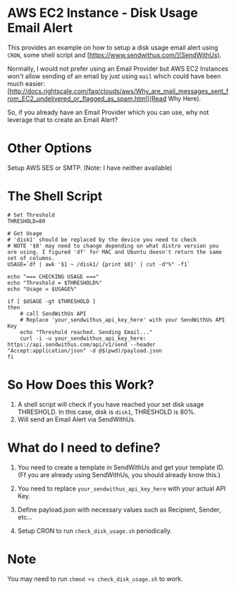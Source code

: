 # AWS EC2 Instance - Disk Usage Email Alert 
This provides an example on how to setup a disk usage email alert using `CRON`, some shell script and [https://www.sendwithus.com/](SendWithUs).

Normally, I would not prefer using an Email Provider but AWS EC2 Instances won't allow sending of an email by just using `mail` which could have been much easier: [http://docs.rightscale.com/faq/clouds/aws/Why_are_mail_messages_sent_from_EC2_undelivered_or_flagged_as_spam.html](Read Why Here).

So, if you already have an Email Provider which you can use, why not leverage that to create an Email Alert?

# Other Options
Setup AWS SES or SMTP. (Note: I have neither available)

# The Shell Script
```
# Set Threshold
THRESHOLD=80

# Get Usage
# 'disk1' should be replaced by the device you need to check
# NOTE '$8' may need to change depending on what distro version you are using. I figured 'df' for MAC and Ubuntu doesn't return the same set of columns.
USAGE=`df | awk '$1 ~ /disk1/ {print $8}' | cut -d"%" -f1`
 
echo "=== CHECKING USAGE ==="
echo "Threshold = $THRESHOLD%"
echo "Usage = $USAGE%"
 
if [ $USAGE -gt $THRESHOLD ]
then
    # call SendWithUs API
    # Replace 'your_sendwithus_api_key_here' with your SendWithUs API Key
    echo "Threshold reached. Sending Email..."
    curl -i -u your_sendwithus_api_key_here: https://api.sendwithus.com/api/v1/send --header "Accept:application/json" -d @$(pwd)/payload.json
fi
```

# So How Does this Work?

1. A shell script will check if you have reached your set disk usage THRESHOLD. In this case, disk is `disk1`, THRESHOLD is 80%.
2. Will send an Email Alert via SendWithUs.

# What do I need to define?
1. You need to create a template in SendWithUs and get your template ID. (Ff you are already using SendWithUs, you should already know this.)

2. You need to replace `your_sendwithus_api_key_here` with your actual API Key.

3. Define payload.json with necessary values such as Recipient, Sender, etc...

4. Setup CRON to run `check_disk_usage.sh` periodically.

# Note
You may need to run `chmod +x check_disk_usage.sh` to work.
